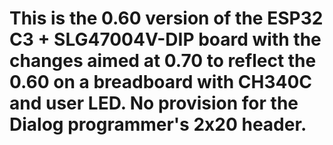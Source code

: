 # This is the 0.60 version of the ESP32 C3 + SLG47004V-DIP board with the changes aimed at 0.70 to reflect the 0.60 on a breadboard with CH340C and user LED. No provision for the Dialog programmer's 2x20 header.

